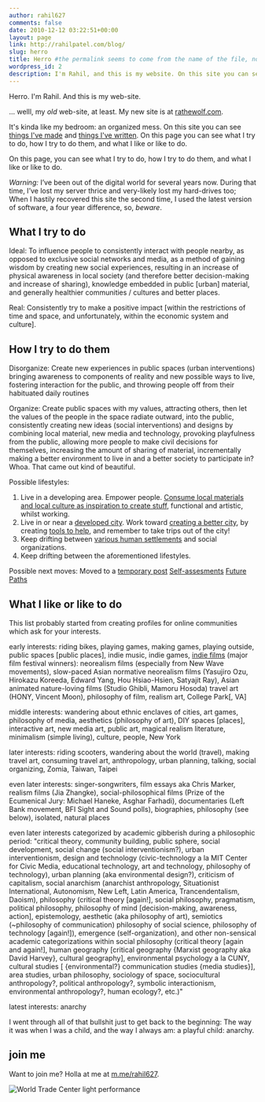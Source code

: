 ```yaml
---
author: rahil627
comments: false
date: 2010-12-12 03:22:51+00:00
layout: page
link: http://rahilpatel.com/blog/
slug: herro
title: Herro #the permalink seems to come from the name of the file, not the title
wordpress_id: 2
description: I'm Rahil, and this is my website. On this site you can see things I've made, substantially, things I've written.
---
```


Herro. I'm Rahil. And this is my web-site.

... welll, my _old_ web-site, at least. My new site is at [rathewolf.com](https://www.rathewolf.com).

It's kinda like my bedroom: an organized mess. On this site you can see [things I've made](http://www.rahilpatel.com/blog/portfolio) and [things I've written](http://www.rahilpatel.com/blog/valuable-things-ive-written). On this page you can see what I try to do, how I try to do them, and what I like or like to do.

On this page, you can see what I try to do, how I try to do them, and what I like or like to do.


_Warning:_ I’ve been out of the digital world for several years now. During that time, I’ve lost my server thrice and very-likely lost my hard-drives too; When I hastily recovered this site the second time, I used the latest version of software, a four year difference, so, _beware_.


## What I try to do

Ideal:
To influence people to consistently interact with people nearby, as opposed to exclusive social networks and media, as a method of gaining wisdom by creating new social experiences, resulting in an increase of physical awareness in local society (and therefore better decision-making and increase of sharing), knowledge embedded in public [urban] material, and generally healthier communities / cultures and better places.

Real:
Consistently try to make a positive impact [within the restrictions of time and space, and unfortunately, within the economic system and culture].



## How I try to do them



Disorganize:
Create new experiences in public spaces (urban interventions) bringing awareness to components of reality and new possible ways to live, fostering interaction for the public, and throwing people off from their habituated daily routines

Organize:
Create public spaces with my values, attracting others, then let the values of the people in the space radiate outward, into the public, consistently creating new ideas (social interventions) and designs by combining local material, new media and technology, provoking playfulness from the public, allowing more people to make civil decisions for themselves, increasing the amount of sharing of material, incrementally making a better environment to live in and a better society to participate in? Whoa. That came out kind of beautiful.

Possible lifestyles:
1. Live in a developing area. Empower people. [Consume local materials and local culture as inspiration to create stuff](http://www.rahilpatel.com/blog/diy-ethics-in-developing-countries), functional and artistic, whilst working.
2. Live in or near a [developed city](http://www.rahilpatel.com/blog/new-york-and-taiwan). Work toward [creating a better city](http://www.rahilpatel.com/blog/urban-planning-for-solidarity), by creating [tools to help](http://www.rahilpatel.com/blog/decision-making-civics-and-technology), and remember to take trips out of the city!
3. Keep drifting between [various human settlements](http://www.rahilpatel.com/blog/time-and-space-in-anthropology) and social organizations.
4. Keep drifting between the aforementioned lifestyles.

Possible next moves:
Moved to a [temporary post](http://www.rahilpatel.com/blog/possible-next-moves)
[Self-assesments](http://www.rahilpatel.com/blog/category/personal/self-assessment)
[Future Paths](http://www.rahilpatel.com/blog/valuable-things-ive-written#future)



## What I like or like to do



This list probably started from creating profiles for online communities which ask for your interests.

early interests:
riding bikes, playing games, making games, playing outside, public spaces [public places], indie music, indie games, [indie films](https://letterboxd.com/rahil627/list/rahil627s-favorite-films/) (major film festival winners): neorealism films (especially from New Wave movements), slow-paced Asian normative neorealism films (Yasujiro Ozu, Hirokazu Koreeda, Edward Yang, Hou Hsiao-Hsien, Satyajit Ray), Asian animated nature-loving films (Studio Ghibli, Mamoru Hosoda) travel art (HONY, Vincent Moon), philosophy of film, realism art, College Park[, VA]

middle interests:
wandering about ethnic enclaves of cities, art games, philosophy of media, aesthetics (philosophy of art), DIY spaces [places], interactive art, new media art, public art, magical realism literature, minimalism (simple living), culture, people, New York

later interests:
riding scooters, wandering about the world (travel), making travel art, consuming travel art, anthropology, urban planning, talking, social organizing, Zomia, Taiwan, Taipei

even later interests:
singer-songwriters, film essays aka Chris Marker, realism films (Jia Zhangke), social-philosophical films (Prize of the Ecumenical Jury: Michael Haneke, Asghar Farhadi), documentaries (Left Bank movement, BFI Sight and Sound polls), biographies, philosophy (see below), isolated, natural places

even later interests categorized by academic gibberish during a philosophic period:
"critical theory, community building, public sphere, social development, social change (social interventionism?), urban interventionism, design and technology (civic-technology a la MIT Center for Civic Media, educational technology, art and technology, philosophy of technology), urban planning (aka environmental design?), criticism of capitalism, social anarchism (anarchist anthropology, Situationist International, Autonomism, New Left, Latin America, Trancendentalism, Daoism), philosophy (critical theory [again!], social philosophy, pragmatism, political philosophy, philosophy of mind [decision-making, awareness, action], epistemology, aesthetic (aka philosophy of art), semiotics (~philosophy of communication) philosophy of social science, philosophy of technology [again!]), emergence (self-organization), and other non-sensical academic categorizations within social philosophy (critical theory [again and again!], human geography [critical geography {Marxist geography aka David Harvey}, cultural geography], environmental psychology a la CUNY, cultural studies [ {environmental?} communication studies {media studies}], area studies, urban philosophy, sociology of space, sociocultural anthropology?, political anthropology?, symbolic interactionism, environmental anthropology?, human ecology?, etc.)"

latest interests:
anarchy

I went through all of that bullshit just to get back to the beginning: The way it was when I was a child, and the way I always am: a playful child: anarchy.



## join me



Want to join me? Holla at me at [m.me/rahil627](http://m.me/rahil627).

![World Trade Center light performance](http://www.rahilpatel.com/blog/wp-content/uploads/2014/09/World-Trade-Center-light-performance1.svg)
